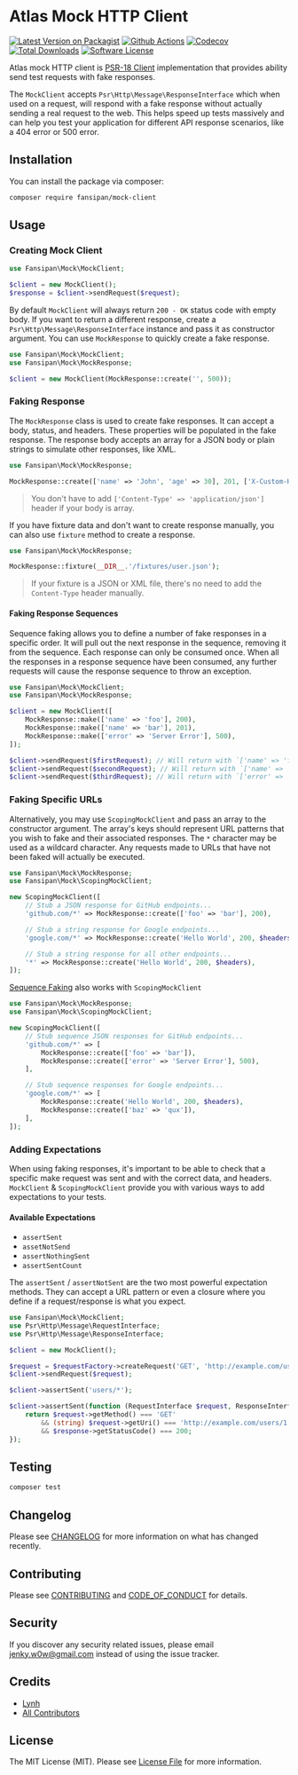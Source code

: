 # Atlas Mock HTTP Client

[![Latest Version on Packagist][ico-version]][link-packagist]
[![Github Actions][ico-gh-actions]][link-gh-actions]
[![Codecov][ico-codecov]][link-codecov]
[![Total Downloads][ico-downloads]][link-downloads]
[![Software License][ico-license]](LICENSE.md)

Atlas mock HTTP client is [PSR-18 Client](https://www.php-fig.org/psr/psr-18/) implementation that provides ability send test requests with fake responses.

The `MockClient` accepts `Psr\Http\Message\ResponseInterface` which when used on a request, will respond with a fake response without actually sending a real request to the web. This helps speed up tests massively and can help you test your application for different API response scenarios, like a 404 error or 500 error.

## Installation

You can install the package via composer:

```bash
composer require fansipan/mock-client
```

## Usage

### Creating Mock Client

```php
use Fansipan\Mock\MockClient;

$client = new MockClient();
$response = $client->sendRequest($request);
```

By default `MockClient` will always return `200 - OK` status code with empty body. If you want to return a different response, create a `Psr\Http\Message\ResponseInterface` instance and pass it as constructor argument. You can use `MockResponse` to quickly create a fake response.

```php
use Fansipan\Mock\MockClient;
use Fansipan\Mock\MockResponse;

$client = new MockClient(MockResponse::create('', 500));
```

### Faking Response

The `MockResponse` class is used to create fake responses. It can accept a body, status, and headers. These properties will be populated in the fake response. The response body accepts an array for a JSON body or plain strings to simulate other responses, like XML.

```php
use Fansipan\Mock\MockResponse;

MockResponse::create(['name' => 'John', 'age' => 30], 201, ['X-Custom-Header' => 'foo']);
```

> You don't have to add `['Content-Type' => 'application/json']` header if your body is array.

If you have fixture data and don't want to create response manually, you can also use `fixture` method to create a response.

```php
use Fansipan\Mock\MockResponse;

MockResponse::fixture(__DIR__.'/fixtures/user.json');
```

> If your fixture is a JSON or XML file, there's no need to add the `Content-Type` header manually.

#### Faking Response Sequences

Sequence faking allows you to define a number of fake responses in a specific order. It will pull out the next response in the sequence, removing it from the sequence. Each response can only be consumed once. When all the responses in a response sequence have been consumed, any further requests will cause the response sequence to throw an exception.

```php
use Fansipan\Mock\MockClient;
use Fansipan\Mock\MockResponse;

$client = new MockClient([
    MockResponse::make(['name' => 'foo'], 200),
    MockResponse::make(['name' => 'bar'], 201),
    MockResponse::make(['error' => 'Server Error'], 500),
]);

$client->sendRequest($firstRequest); // Will return with `['name' => 'foo']` and status `200`
$client->sendRequest($secondRequest); // Will return with `['name' => 'bar']` and status `200`
$client->sendRequest($thirdRequest); // Will return with `['error' => 'Server Error']` and status `500`
```
### Faking Specific URLs

Alternatively, you may use `ScopingMockClient` and pass an array to the constructor argument. The array's keys should represent URL patterns that you wish to fake and their associated responses. The `*` character may be used as a wildcard character. Any requests made to URLs that have not been faked will actually be executed.


```php
use Fansipan\Mock\MockResponse;
use Fansipan\Mock\ScopingMockClient;

new ScopingMockClient([
    // Stub a JSON response for GitHub endpoints...
    'github.com/*' => MockResponse::create(['foo' => 'bar'], 200),

    // Stub a string response for Google endpoints...
    'google.com/*' => MockResponse::create('Hello World', 200, $headers),

    // Stub a string response for all other endpoints...
    '*' => MockResponse::create('Hello World', 200, $headers),
]);
```

[Sequence Faking](#faking-response-sequences) also works with `ScopingMockClient`

```php
use Fansipan\Mock\MockResponse;
use Fansipan\Mock\ScopingMockClient;

new ScopingMockClient([
    // Stub sequence JSON responses for GitHub endpoints...
    'github.com/*' => [
        MockResponse::create(['foo' => 'bar']),
        MockResponse::create(['error' => 'Server Error'], 500),
    ],

    // Stub sequence responses for Google endpoints...
    'google.com/*' => [
        MockResponse::create('Hello World', 200, $headers),
        MockResponse::create(['baz' => 'qux']),
    ],
]);
```

### Adding Expectations

When using faking responses, it's important to be able to check that a specific make request was sent and with the correct data, and headers. `MockClient` & `ScopingMockClient` provide you with various ways to add expectations to your tests.

#### Available Expectations
- `assertSent`
- `assetNotSend`
- `assertNothingSent`
- `assertSentCount`

The `assertSent` / `assertNotSent` are the two most powerful expectation methods. They can accept a URL pattern or even a closure where you define if a request/response is what you expect.

```php
use Fansipan\Mock\MockClient;
use Psr\Http\Message\RequestInterface;
use Psr\Http\Message\ResponseInterface;

$client = new MockClient();

$request = $requestFactory->createRequest('GET', 'http://example.com/users/1');
$client->sendRequest($request);

$client->assertSent('users/*');

$client->assertSent(function (RequestInterface $request, ResponseInterface $response): bool {
    return $request->getMethod() === 'GET'
        && (string) $request->getUri() === 'http://example.com/users/1'
        && $response->getStatusCode() === 200;
});
```

## Testing

```bash
composer test
```

## Changelog

Please see [CHANGELOG](CHANGELOG.md) for more information on what has changed recently.

## Contributing

Please see [CONTRIBUTING](CONTRIBUTING.md) and [CODE_OF_CONDUCT](CODE_OF_CONDUCT.md) for details.

## Security

If you discover any security related issues, please email jenky.w0w@gmail.com instead of using the issue tracker.

## Credits

- [Lynh](https://github.com/jenky)
- [All Contributors](../../contributors)

## License

The MIT License (MIT). Please see [License File](LICENSE.md) for more information.

[ico-version]: https://img.shields.io/packagist/v/phansipang/mock-client.svg?style=for-the-badge
[ico-license]: https://img.shields.io/badge/license-MIT-brightgreen.svg?style=for-the-badge
[ico-travis]: https://img.shields.io/travis/phansipang/mock-client/master.svg?style=for-the-badge
[ico-scrutinizer]: https://img.shields.io/scrutinizer/coverage/g/phansipang/mock-client.svg?style=for-the-badge
[ico-code-quality]: https://img.shields.io/scrutinizer/g/phansipang/mock-client.svg?style=for-the-badge
[ico-gh-actions]: https://img.shields.io/github/actions/workflow/status/phansipang/mock-client/testing.yml?branch=main&label=actions&logo=github&style=for-the-badge
[ico-codecov]: https://img.shields.io/codecov/c/github/phansipang/mock-client?logo=codecov&style=for-the-badge
[ico-downloads]: https://img.shields.io/packagist/dt/phansipang/mock-client.svg?style=for-the-badge

[link-packagist]: https://packagist.org/packages/phansipang/mock-client
[link-travis]: https://travis-ci.org/phansipang/mock-client
[link-scrutinizer]: https://scrutinizer-ci.com/g/phansipang/mock-client/code-structure
[link-code-quality]: https://scrutinizer-ci.com/g/phansipang/mock-client
[link-gh-actions]: https://github.com/jenky/phansipang/mock-client
[link-codecov]: https://codecov.io/gh/phansipang/mock-client
[link-downloads]: https://packagist.org/packages/phansipang/mock-client

